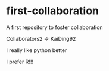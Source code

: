 # first-collaboration
A first repository to foster collaboration

Collaborators2 => KaiDing92

I really like python better

I prefer R!!!
